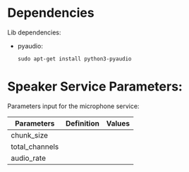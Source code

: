 # Dependencies
Lib dependencies:
- pyaudio:
    ```
    sudo apt-get install python3-pyaudio
    ```

# Speaker Service Parameters:
Parameters input for the microphone service: 

| Parameters           | Definition | Values |
|----------------------|------------|--------|
|chunk_size            |            |        |
|total_channels        |            |        |
|audio_rate            |            |        |